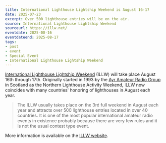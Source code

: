 ```yaml
---
title: International Lighthouse Lightship Weekend is August 16-17
date: 2025-07-23
excerpt: Over 500 lighthouse entries will be on the air. 
source: International Lighthouse Lightship Weekend
sourceurl: https://illw.net/
eventdate: 2025-08-16
eventdateend: 2025-08-17
tags:
- post
- event
- Special Event
- International Lighthouse Lightship Weekend
---
```

[International Lighthouse Lightship Weekend](https://illw.net/) (ILLW) will take place August 16th through 17th. Originally started in 1993 by the [Ayr Amateur Radio Group](https://gm0ayr.org/) in Scotland as the Northern Lighthouse Activity Weekend, ILLW now coincides with many countries' honoring of lighthouses in August each year. 

> The ILLW usually takes place on the 3rd full weekend in August each year and attracts over 500 lighthouse entries located in over 40 countries. It is one of the most popular international amateur radio events in existence probably because there are very few rules and it is not the usual contest type event.

More information is available on the [ILLW website](https://illw.net/).